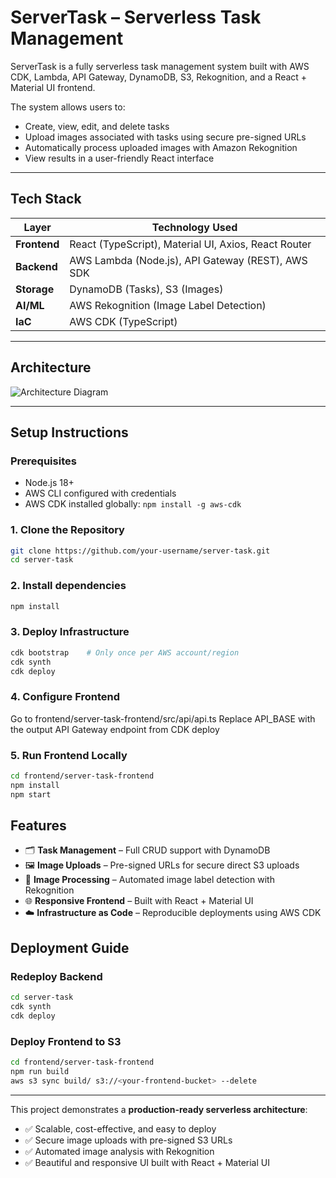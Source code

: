 # ServerTask – Serverless Task Management

ServerTask is a fully serverless task management system built with AWS CDK, Lambda, API Gateway, DynamoDB, S3, Rekognition, and a React + Material UI frontend.

The system allows users to:
- Create, view, edit, and delete tasks
- Upload images associated with tasks using secure pre-signed URLs
- Automatically process uploaded images with Amazon Rekognition
- View results in a user-friendly React interface

---

## Tech Stack

| Layer        | Technology Used            |
|-------------|---------------------------|
| **Frontend** | React (TypeScript), Material UI, Axios, React Router |
| **Backend**  | AWS Lambda (Node.js), API Gateway (REST), AWS SDK |
| **Storage**  | DynamoDB (Tasks), S3 (Images) |
| **AI/ML**    | AWS Rekognition (Image Label Detection) |
| **IaC**      | AWS CDK (TypeScript) |

---

## Architecture

![Architecture Diagram](<img width="1468" height="642" alt="Architecture" src="https://github.com/user-attachments/assets/04ac9c02-9bb6-43c5-9e51-5bf33ad89077" />)

---

## Setup Instructions

### Prerequisites
- Node.js 18+
- AWS CLI configured with credentials
- AWS CDK installed globally: `npm install -g aws-cdk`

### 1. Clone the Repository
```bash
git clone https://github.com/your-username/server-task.git
cd server-task
```

### 2. Install dependencies
```bash
npm install
```

### 3. Deploy Infrastructure
```bash
cdk bootstrap    # Only once per AWS account/region
cdk synth
cdk deploy
```

### 4. Configure Frontend
Go to frontend/server-task-frontend/src/api/api.ts
Replace API_BASE with the output API Gateway endpoint from CDK deploy

### 5. Run Frontend Locally
```bash
cd frontend/server-task-frontend
npm install
npm start
```

## Features
- 🗂 **Task Management** – Full CRUD support with DynamoDB
- 🖼 **Image Uploads** – Pre-signed URLs for secure direct S3 uploads
- 🧠 **Image Processing** – Automated image label detection with Rekognition
- 🌐 **Responsive Frontend** – Built with React + Material UI
- ☁️ **Infrastructure as Code** – Reproducible deployments using AWS CDK

## Deployment Guide

### Redeploy Backend
```bash
cd server-task
cdk synth
cdk deploy
```

### Deploy Frontend to S3
```bash
cd frontend/server-task-frontend
npm run build
aws s3 sync build/ s3://<your-frontend-bucket> --delete
```

---

This project demonstrates a **production-ready serverless architecture**:
- ✅ Scalable, cost-effective, and easy to deploy
- ✅ Secure image uploads with pre-signed S3 URLs
- ✅ Automated image analysis with Rekognition
- ✅ Beautiful and responsive UI built with React + Material UI


